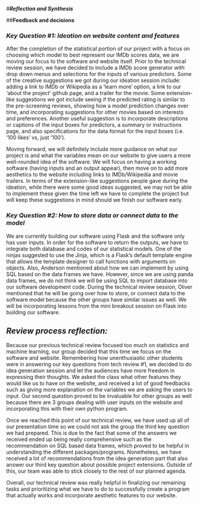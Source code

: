 #***Reflection and Synthesis***

##**Feedback and decisions**

### ***Key Question #1: Ideation on website content and features***
After the completion of the statistical portion of our project with a focus on choosing which model to best represent our IMDb scores data, we are moving our focus to the software and website itself. Prior to the technical review session, we have decided to include a IMDb score generator with drop down menus and selections for the inputs of various predictors. Some of the creative suggestions we got during our ideation session include: adding a link to IMDb or Wikipedia as a ‘learn more’ option, a link to our ‘about the project’ github page, and a trailer for the movie. Some extension-like suggestions we got include seeing if the predicted rating is similar to the pre-screening reviews, showing how a model prediction changes over time, and incorporating suggestions for other movies based on interests and preferences. Another useful suggestion is to incorporate descriptions or captions of the input boxes for predictors, a summary or instructions page, and also specifications for the data format for the input boxes (i.e. ‘100 likes’ vs, just ‘100’). 

Moving forward, we will definitely include more guidance on what our project is and what the variables mean on our website to give users a more well-rounded idea of the software. We will focus on having a working software (having inputs and an output appear), then move on to add more aesthetics to the website including links to IMDb/Wikipedia and movie trailers. In terms of the extension-like suggestions people gave during the ideation, while there were some good ideas suggested, we may not be able to implement these given the time left we have to complete the project but will keep these suggestions in mind should we finish our software early. 

### ***Key Question #2: How to store data or connect data to the model***
We are currently building our software using Flask and the software only has user inputs. In order for the software to return the outputs, we have to integrate both database and codes of our statistical models. One of the ninjas suggested to use the Jinja, which is a Flask’s default template engine that allows the template designer to call functions with arguments on objects. Also, Anderson mentioned about how we can implement by using SQL based on the data frames we have. However, since we are using panda data frames, we do not think we will be using SQL to import database into our software development code. During the technical review session, Oliver mentioned that he will be going over how to store, or connect data to the software model because the other groups have similar issues as well. We will be incorporating lessons from the mini breakout session on Flask into building our software.


## ***Review process reflection:***
Because our previous technical review focused too much on statistics and machine learning, our group decided that this time we focus on the software and website. Remembering how unenthusiastic other students were in answering our key questions from tech review #1, we decided to do idea generation session and let the audiences have more freedom in expressing their thoughts. We asked the class what other features they would like us to have on the website, and received a lot of good feedbacks such as giving more explanation on the variables we are asking the users to input. Our second question proved to be invaluable for other groups as well because there are 3 groups dealing with user inputs on the website and incorporating this with their own python program.

Once we reached this point of our technical review, we have used up all of our presentation time so we could not ask the group the third key question we had prepared. This is due to the fact that some of the answers we received ended up being really comprehensive such as the recommendation on SQL based data frames, which proved to be helpful in understanding the different packages/programs. Nonetheless, we have received a lot of recommendations from the idea generation part that also answer our third key question about possible project extensions. Outside of this, our team was able to stick closely to the rest of our planned agenda.

Overall, our technical review was really helpful in finalizing our remaining tasks and prioritizing what we have to do to successfully create a program that actually works and incorporate aesthetic features to our website. 
